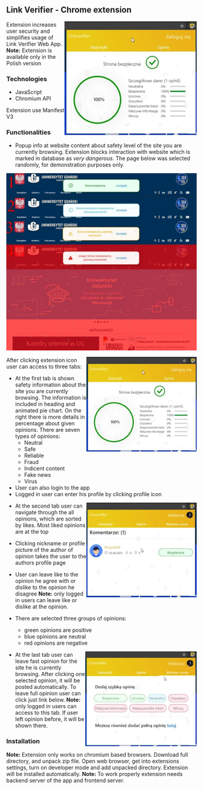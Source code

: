 ## Link Verifier - Chrome extension
<img align="right" src="./.screenshots/1.JPG" height="300px">

Extension increases user security and simplifies usage of Link Verifier Web App.
**Note:** Extension is available only in the Polish version

### Technologies
- JavaScript
- Chromium API

Extension use Manifest V3

### Functionalities
- Popup info at website content about safety level of the site you are currently browsing. Extension blocks interaction with website which is marked in database as *very dangerous*. The page below was selected randomly, for demonstration purposes only.
<p align="center">
<img src="./.screenshots/4.JPG">
</p>
<img align="right" src="./.screenshots/1.JPG" height="250px">

After clicking extension icon user can access to three tabs:

- At the first tab is shown safety information about the site you are currently browsing. The information is included in heading and animated pie chart. On the right there is more details in percentage about given opinions. There are seven types of opinions:
    - Neutral
    - Safe
    - Reliable
    - Fraud
    - Indicent content
    - Fake news
    - Virus
- User can also login to the app
- Logged in user can enter his profile by clicking profile icon
<img align="right" src="./.screenshots/2.JPG" height="250px">

- At the second tab user can navigate through the all opinions, which are sorted by likes. Most liked opinions are at the top
- Clicking nickname or profile picture of the author of opinion takes the user to the authors profile page
- User can leave like to the opinion he agree with or dislike to the opinion he disagree
**Note:** only logged in users can leave like or dislike at the opinion.

- There are selected three groups of opinions:
    - green opinions are positive
    - blue opinions are neutral
    - red opinions are negative
<img align="right" src="./.screenshots/3.JPG" height="250px">

- At the last tab user can leave fast opinion for the site he is currently browsing. After clicking one selected opinion, it will be posted automatically. To leave full opinion user can click just link below. 
**Note:** only logged in users can access to this tab. If user left opinion before, it will be shown there.

### Installation
**Note:** Extension only works on chromium based browsers.
Download full directory, and unpack zip file. Open web browser, get into extensions settings, turn on developer mode and add unpacked directory. Extension will be installed automatically.
**Note:** To work properly extension needs backend server of the app and frontend server.
